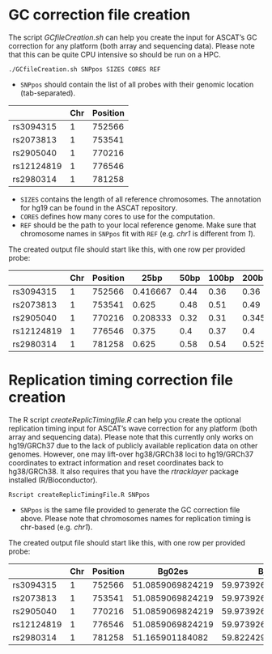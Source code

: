 # GC correction file creation

The script *GCfileCreation.sh* can help you create the input for ASCAT’s GC correction for any platform (both array and sequencing data). Please note that this can be quite CPU intensive so should be run on a HPC.

`./GCfileCreation.sh SNPpos SIZES CORES REF`

 - `SNPpos` should contain the list of all probes with their genomic location (tab-separated).

| | Chr | Position |
| --- | --- | --- |
| rs3094315 | 1 | 752566 |
| rs2073813 | 1 | 753541 |
| rs2905040 | 1 | 770216 |
| rs12124819 | 1 | 776546 |
| rs2980314 | 1 | 781258 |

 - `SIZES` contains the length of all reference chromosomes. The annotation for hg19 can be found in the ASCAT repository.
 - `CORES` defines how many cores to use for the computation.
 - `REF` should be the path to your local reference genome. Make sure that chromosome names in `SNPpos` fit with `REF` (e.g. *chr1* is different from *1*).

The created output file should start like this, with one row per provided probe:

| | Chr | Position | 25bp | 50bp | 100bp | 200bp | 500bp | 1000bp | 2000bp | 5000bp | 10000bp | 20000bp | 50000bp | 100000bp | 200000bp | 500000bp | 1M | 2M | 5M | 10M |
| --- | --- | --- | --- | --- | --- | --- | --- | --- | --- | --- | --- | --- | --- | --- | --- | --- | --- | --- | --- | --- |
| rs3094315 | 1 | 752566 | 0.416667 | 0.44 | 0.36 | 0.36 | 0.406 | 0.435 | 0.428 | 0.4312 | 0.4447 | 0.42725 | 0.43452 | 0.44476 | 0.46216 | 0.483124 | 0.465598 | 0.472959 | 0.51041 | 0.490973 |
| rs2073813 | 1 | 753541 | 0.625 | 0.48 | 0.51 | 0.49 | 0.5 | 0.484 | 0.497 | 0.4414 | 0.4601 | 0.4398 | 0.43728 | 0.4449 | 0.463805 | 0.484478 | 0.465725 | 0.472958 | 0.510401 | 0.490979 |
| rs2905040 | 1 | 770216 | 0.208333 | 0.32 | 0.31 | 0.345 | 0.466 | 0.483 | 0.518 | 0.4914 | 0.4664 | 0.46845 | 0.45344 | 0.44179 | 0.47488 | 0.506966 | 0.471232 | 0.472727 | 0.510679 | 0.49093 |
| rs12124819 | 1 | 776546 | 0.375 | 0.4 | 0.37 | 0.4 | 0.432 | 0.453 | 0.4375 | 0.4488 | 0.4642 | 0.4638 | 0.46552 | 0.44523 | 0.48165 | 0.51042 | 0.475428 | 0.472628 | 0.510835 | 0.490956 |
| rs2980314 | 1 | 781258 | 0.625 | 0.58 | 0.54 | 0.525 | 0.434 | 0.432 | 0.435 | 0.4624 | 0.4711 | 0.46095 | 0.4671 | 0.44497 | 0.48657 | 0.510808 | 0.478539 | 0.472577 | 0.510953 | 0.490999 |

# Replication timing correction file creation
The R script *createReplicTimingfile.R* can help you create the optional replication timing input for ASCAT’s wave correction for any platform (both array and sequencing data). Please note that this currently only works on hg19/GRCh37 due to the lack of publicly available replication data on other genomes. However, one may lift-over hg38/GRCh38 loci to hg19/GRCh37 coordinates to extract information and reset coordinates back to hg38/GRCh38. It also requires that you have the *rtracklayer* package installed (R/Bioconductor).

`Rscript createReplicTimingFile.R SNPpos`

 - `SNPpos` is the same file provided to generate the GC correction file above. Please note that chromosomes names for replication timing is chr-based (e.g. *chr1*).

The created output file should start like this, with one row per provided probe:

| | Chr | Position | Bg02es | Bj | Gm06990 | Gm12801 | Gm12812 | Gm12813 | Gm12878 | Helas3 | Hepg2 | Huvec | Imr90 | K562 | Mcf7 | Nhek | Sknsh |
| --- | --- | --- | --- | --- | --- | --- | --- | --- | --- | --- | --- | --- | --- | --- | --- | --- | --- |
| rs3094315 | 1 | 752566 | 51.0859069824219 | 59.9739265441895 | 53.6799507141113 | 60.2759857177734 | 52.3710060119629 | 42.9433135986328 | 48.5379791259766 | 53.0320281982422 | 59.2352333068848 | 48.7807922363281 | 67.1048889160156 | 68.2764358520508 | 56.9319763183594 | 55.3978309631348 | 61.0729293823242 |
| rs2073813 | 1 | 753541 | 51.0859069824219 | 59.9739265441895 | 53.6799507141113 | 60.2759857177734 | 52.3710060119629 | 42.9433135986328 | 48.5379791259766 | 53.0320281982422 | 59.2352333068848 | 48.7807922363281 | 67.1048889160156 | 68.2764358520508 | 56.9319763183594 | 55.3978309631348 | 61.0729293823242 |
| rs2905040 | 1 | 770216 | 51.0859069824219 | 59.9739265441895 | 53.6799507141113 | 60.2759857177734 | 52.3710060119629 | 42.9433135986328 | 48.5379791259766 | 53.0320281982422 | 59.2352333068848 | 48.7807922363281 | 67.1048889160156 | 68.2764358520508 | 56.9319763183594 | 55.3978309631348 | 61.0729293823242 |
| rs12124819 | 1 | 776546 | 51.0859069824219 | 59.9739265441895 | 53.6799507141113 | 60.2759857177734 | 52.3710060119629 | 42.9433135986328 | 48.5379791259766 | 53.0320281982422 | 59.2352333068848 | 48.7807922363281 | 67.1048889160156 | 68.2764358520508 | 56.9319763183594 | 55.3978309631348 | 61.0729293823242 |
| rs2980314 | 1 | 781258 | 51.165901184082 | 59.8224296569824 | 53.7252349853516 | 60.2214202880859 | 52.4014015197754 | 42.9043922424316 | 48.5634117126465 | 52.972240447998 | 59.2968635559082 | 48.840877532959 | 67.0139083862305 | 68.229606628418 | 56.9081726074219 | 55.3176765441895 | 61.1264152526855 |
